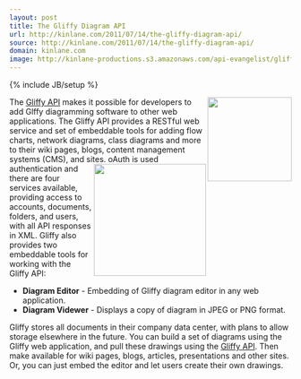 ```yaml
---
layout: post
title: The Gliffy Diagram API
url: http://kinlane.com/2011/07/14/the-gliffy-diagram-api/
source: http://kinlane.com/2011/07/14/the-gliffy-diagram-api/
domain: kinlane.com
image: http://kinlane-productions.s3.amazonaws.com/api-evangelist/gliffy/gliffy-logo.gif
---
```

{% include JB/setup %}

<p>
     <a href="http://www.gliffy.com" target="_blank"><img class="c1" src="http://kinlane-productions.s3.amazonaws.com/api-evangelist/gliffy/gliffy-logo.gif" alt="" width="150" align="right" /></a> The <a title="Gliffy API" href="http://www.gliffy.com/products/online/api/">Gliffy API</a> makes it possible for developers to add Glffy diagramming software to other web applications. The Gliffy API provides a RESTful web service and set of embeddable tools for adding flow charts, network diagrams, class diagrams and more to their wiki pages, blogs, content management systems (CMS), and sites. <img class="c1" src="http://kinlane-productions.s3.amazonaws.com/api-evangelist/gliffy/gliffy-api-server.jpg" alt="" width="200" align="right" /> oAuth is used authentication and there are four services available, providing access to accounts, documents, folders, and users, with all API responses in XML. Gliffy also provides two embeddable tools for working with the Gliffy API:
</p>
<ul class="blue">
     <li>
          <strong>Diagram Editor</strong> - Embedding of Gliffy diagram editor in any web application.
     </li>
     <li>
          <strong>Diagram Videwer</strong> - Displays a copy of diagram in JPEG or PNG format.
     </li>
</ul>
<p>
     Gliffy stores all documents in their company data center, with plans to allow storage elsewhere in the future. You can build a set of diagrams using the Gliffy web application, and pull these drawings using the <a title="Gliffy API" href="http://developer.mimeo.com/community/application_detail.php?ID=26">Gliffy API</a>. Then make available for wiki pages, blogs, articles, presentations and other sites. Or, you can just embed the editor and let users create their own drawings.
</p>